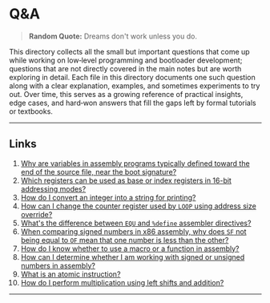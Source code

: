# Q&A

> **Random Quote:** Dreams don't work unless you do.

This directory collects all the small but important questions that come up while working on low‑level programming and bootloader development; questions that are not directly covered in the main notes but are worth exploring in detail. Each file in this directory documents one such question along with a clear explanation, examples, and sometimes experiments to try out. Over time, this serves as a growing reference of practical insights, edge cases, and hard‑won answers that fill the gaps left by formal tutorials or textbooks.

---

## Links

1. [Why are variables in assembly programs typically defined toward the end of the source file, near the boot signature?](01_why_variables_are_at_the_bottom.md)
2. [Which registers can be used as base or index registers in 16-bit addressing modes?](02_which_registers_are_valid_for_memory_addressing.md)
3. [How do I convert an integer into a string for printing?](03_convert_integer_to_string.md)
4. [How can I change the counter register used by `LOOP` using address size override?](04_how_to_override_address_size.md)
5. [What's the difference between `EQU` and `%define` assembler directives?](05_equ_vs_%25define.md)
6. [When comparing signed numbers in x86 assembly, why does `SF` not being equal to `OF` mean that one number is less than the other?](06_sf_of_comparison_logic.md)
7. [How do I know whether to use a macro or a function in assembly?](07_macro_vs_function.md)
8. [How can I determine whether I am working with signed or unsigned numbers in assembly?](08_signed_and_unsigned_numbers.md)
9. [What is an atomic instruction?](09_atomic_instructions.md)
10. [How do I perform multiplication using left shifts and addition?](10_shift_and_addition_multiplication.md)

---
